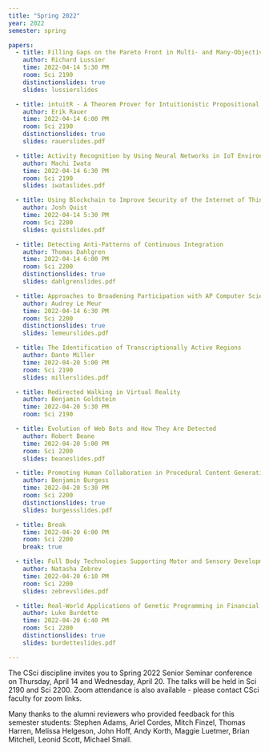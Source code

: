 ```yaml
---
title: "Spring 2022"
year: 2022
semester: spring

papers:
  - title: Filling Gaps on the Pareto Front in Multi- and Many-Objective Optimization
    author: Richard Lussier
    time: 2022-04-14 5:30 PM
    room: Sci 2190
    distinctionslides: true
    slides: lussierslides

  - title: intuitR - A Theorem Prover for Intuitionistic Propositional Logic
    author: Erik Rauer
    time: 2022-04-14 6:00 PM
    room: Sci 2190
    distinctionslides: true
    slides: rauerslides.pdf

  - title: Activity Recognition by Using Neural Networks in IoT Environment
    author: Machi Iwata
    time: 2022-04-14 6:30 PM
    room: Sci 2190
    slides: iwataslides.pdf

  - title: Using Blockchain to Improve Security of the Internet of Things
    author: Josh Quist
    time: 2022-04-14 5:30 PM
    room: Sci 2200
    slides: quistslides.pdf

  - title: Detecting Anti-Patterns of Continuous Integration
    author: Thomas Dahlgren
    time: 2022-04-14 6:00 PM
    room: Sci 2200
    distinctionslides: true
    slides: dahlgrenslides.pdf

  - title: Approaches to Broadening Participation with AP Computer Science Principles
    author: Audrey Le Meur
    time: 2022-04-14 6:30 PM
    room: Sci 2200
    distinctionslides: true
    slides: lemeurslides.pdf

  - title: The Identification of Transcriptionally Active Regions
    author: Dante Miller
    time: 2022-04-20 5:00 PM
    room: Sci 2190
    slides: millerslides.pdf

  - title: Redirected Walking in Virtual Reality
    author: Benjamin Goldstein
    time: 2022-04-20 5:30 PM
    room: Sci 2190

  - title: Evolution of Web Bots and How They Are Detected
    author: Robert Beane
    time: 2022-04-20 5:00 PM
    room: Sci 2200
    slides: beaneslides.pdf

  - title: Promoting Human Collaboration in Procedural Content Generation Tools for Game Development
    author: Benjamin Burgess
    time: 2022-04-20 5:30 PM
    room: Sci 2200
    distinctionslides: true
    slides: burgessslides.pdf

  - title: Break
    time: 2022-04-20 6:00 PM
    room: Sci 2200
    break: true

  - title: Full Body Technologies Supporting Motor and Sensory Development in Children
    author: Natasha Zebrev
    time: 2022-04-20 6:10 PM
    room: Sci 2200
    slides: zebrevslides.pdf

  - title: Real-World Applications of Genetic Programming in Financial Trading
    author: Luke Burdette
    time: 2022-04-20 6:40 PM
    room: Sci 2200
    distinctionslides: true
    slides: burdetteslides.pdf

---
```


The CSci discipline invites you to Spring 2022 Senior Seminar conference on
Thursday, April 14 and Wednesday, April 20.
The talks will be held in Sci 2190 and Sci 2200. 
Zoom attendance is also available - please contact CSci faculty for zoom links.  

Many thanks to the alumni reviewers who provided feedback for this semester students: Stephen Adams, Ariel Cordes, 
Mitch Finzel, Thomas Harren, Melissa Helgeson, John Hoff, Andy Korth, Maggie Luetmer, Brian Mitchell, Leonid Scott,
Michael Small. 







